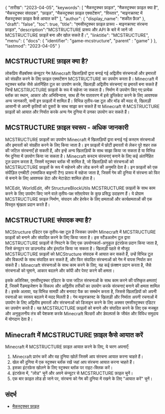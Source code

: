 {
"तारीख": "2023-04-05",
  "keywords": [
"मैकस्ट्रक्चर फ़ाइल",
"मैकस्ट्रक्चर फ़ाइल क्या है",
"मैकस्ट्रक्चर संपादक",
"फ़ाइल",
"मैकस्ट्रक्चर फ़ाइल एक्सटेंशन",
"विस्तार",
"माइनक्राफ्ट में मैकस्ट्रक्चर फ़ाइल कैसे आयात करें"
],
  "author": {
"display_name": "शकील फ़ैज़"
},
"draft": "false",
"toc": true,
"title": "एमसीस्ट्रक्चर फ़ाइल प्रारूप - माइनक्राफ्ट संरचना फ़ाइल",
  "description":"MCSTRUCTURE प्रारूप और API के बारे में जानें जो MCSTRUCTURE फ़ाइलें बना और खोल सकते हैं।",
"linktitle": "MCSTRUCTURE",
  "menu": {
    "docs": {
      "identifier": "game-mcstructure",
"parent" : "game"
}
},
"lastmod": "2023-04-05"
}

## MCSTRUCTURE फ़ाइल क्या है?

लोकप्रिय सैंडबॉक्स कंप्यूटर गेम Minecraft खिलाड़ियों द्वारा बनाई गई अद्वितीय संरचनाओं और इमारतों को संग्रहीत करने के लिए फ़ाइल एक्सटेंशन MCSTRUCTURE का उपयोग करता है। Minecraft में स्ट्रक्चर ब्लॉक जैसे अंतर्निहित टूल का उपयोग करके, खिलाड़ी अद्वितीय संरचनाएं या इमारतें बना सकते हैं जिन्हें MCSTRUCTURE फ़ाइलों के रूप में सहेजा जा सकता है। निर्माण में उपयोग किए गए प्रत्येक ब्लॉक का स्थान, आकार और अभिविन्यास, साथ ही गेम वातावरण में इसे डुप्लिकेट करने के लिए आवश्यक अन्य जानकारी, सभी इन फ़ाइलों में शामिल हैं। विभिन्न तृतीय-पक्ष टूल और मॉड की मदद से, खिलाड़ी आसानी से अपनी कृतियों को दूसरों के साथ साझा कर सकते हैं या Minecraft से MCSTRUCTURE फ़ाइलों को आयात और निर्यात करके अन्य गेम दुनिया में उनका उपयोग कर सकते हैं।

## MCSTRUCTURE फ़ाइल स्वरूप - अधिक जानकारी

MCSTRUCTURE फ़ाइलों का उपयोग Minecraft में खिलाड़ियों द्वारा बनाई गई कस्टम संरचनाओं और इमारतों को संग्रहीत करने के लिए किया जाता है। इन फ़ाइलों में छोटी इमारतों से लेकर पूरे शहर तक की जटिल संरचनाएँ हो सकती हैं, और इन्हें अन्य खिलाड़ियों के साथ साझा किया जा सकता है या विभिन्न गेम दुनिया में उपयोग किया जा सकता है। Minecraft कस्टम संरचनाएं बनाने के लिए कई अंतर्निहित टूल प्रदान करता है, जिसमें स्ट्रक्चर ब्लॉक भी शामिल है, जो खिलाड़ियों को संरचनाओं को MCSTRUCTURE फ़ाइलों के रूप में सहेजने और लोड करने की अनुमति देता है। इन फ़ाइलों को एक संपीड़ित एनबीटी (नामांकित बाइनरी टैग) प्रारूप में सहेजा जाता है, जिसमें गेम की दुनिया में संरचना को फिर से बनाने के लिए आवश्यक डेटा और मेटाडेटा शामिल होता है।

MCEdit, WorldEdit, और StructureBlockUtils MCSTRUCTURE फ़ाइलों के साथ काम करने के लिए उपयोग किए जाने वाले तृतीय-पक्ष सॉफ़्टवेयर के कुछ प्रसिद्ध उदाहरण हैं। ये प्रोग्राम MCSTRUCTURE फ़ाइल निर्माण, संपादन और हेरफेर के लिए क्षमताओं और कार्यक्षमताओं की एक विस्तृत श्रृंखला प्रदान करते हैं।

## MCSTRUCTURE संपादक क्या है?

MCStructure एडिटर एक तृतीय-पक्ष टूल है जिसका उपयोग Minecraft में MCSTRUCTURE फ़ाइलों को बनाने और संपादित करने के लिए किया जाता है। इस स्टैंडअलोन टूल द्वारा MCSTRUCTURE फ़ाइलों से निपटने के लिए एक उपयोगकर्ता-अनुकूल इंटरफ़ेस प्रदान किया जाता है, जिसे कंप्यूटर पर डाउनलोड और इंस्टॉल किया जा सकता है। खिलाड़ी पहले से मौजूद MCSTRUCTURE फ़ाइलों को MCStructure संपादक में आयात कर सकते हैं, उन्हें विभिन्न टूल और विकल्पों के साथ संपादित कर सकते हैं, और फिर संपादित संरचनाओं को गेम में वापस निर्यात कर सकते हैं। Minecraft संरचनाओं के साथ काम करने के लिए, यह कई फ़ंक्शन प्रदान करता है, जैसे संरचनाओं को घुमाने, आकार बदलने और कॉपी और पेस्ट करने की क्षमता।

इसके अतिरिक्त, एमसीस्ट्रक्चर एडिटर के पास जटिल संरचनाओं के साथ काम करने की परिष्कृत क्षमताएं हैं, जिसमें रैंडमाइजेशन के विकल्प और अद्वितीय तरीकों का उपयोग करके संरचनाएं बनाने की क्षमता शामिल है। इसके अलावा, यह विभिन्न सामग्री और बनावट पैक का समर्थन करता है, जिससे खिलाड़ियों को अपनी रचनाओं का स्वरूप बदलने में मदद मिलती है। गेम माइनक्राफ्ट के खिलाड़ी और निर्माता अपनी रचनाओं में उपयोग के लिए अद्वितीय इमारतों और संरचनाओं को डिजाइन करने के लिए अक्सर एमसीस्ट्रक्चर एडिटर का उपयोग करते हैं। यह MCSTRUCTURE फ़ाइलों को बनाने और संपादित करने के लिए एक मजबूत और अनुकूलनीय तंत्र की पेशकश करके Minecraft बिल्डरों और डेवलपर्स के जीवंत और विविध समुदाय में योगदान देता है।

## Minecraft में MCSTRUCTURE फ़ाइल कैसे आयात करें

Minecraft में MCSTRUCTURE फ़ाइल आयात करने के लिए, ये चरण अपनाएँ:

1. Minecraft प्रारंभ करें और वह दुनिया खोलें जिसमें आप संरचना आयात करना चाहते हैं।
2. खेल की दुनिया में एक स्ट्रक्चर ब्लॉक रखें जहां आप संरचना आयात करना चाहते हैं।
3. इसका इंटरफ़ेस खोलने के लिए स्ट्रक्चर ब्लॉक पर राइट-क्लिक करें।
4. इंटरफ़ेस में, "लोड" चुनें और अपने कंप्यूटर से MCSTRUCTURE फ़ाइल चुनें।
5. एक बार फ़ाइल लोड हो जाने पर, संरचना को गेम की दुनिया में रखने के लिए "आयात करें" चुनें।

## संदर्भ
* [मैकस्ट्रक्चर फ़ाइल](https://wiki.bedrock.dev/nbt/mcstructure.html)

